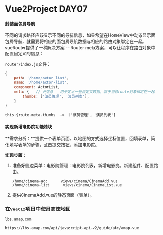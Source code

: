 # Vue2Project DAY07

#### 封装面包屑导航

不同的请求路径应该显示不同的导航信息，如果希望在HomeView中动态显示面包屑导航，就需要将相应的面包屑导航数据与相应的路由对象绑定在一起。vueRouter提供了一种解决方案 -- Router meta方案，可以让程序在路由对象中配置自定义的信息：

`router/index.js`文件：

```javascript
{
    path: '/home/actor-list',
    name: '/home/actor-list',
    component: ActorList,
    meta: {   // 元信息   用于定义一些自定义数据，将于当前route对象绑定在一起
    	thumbs: ['演员管理', '演员列表'],
    }
}
```

```
this.$route.meta.thumbs  ->  ['演员管理', '演员列表']
```



#### 实现新增电影院功能模块

**需求分析：**提供一个表单页面，以地图的方式选择坐标位置，回填表单，简化填写表单的步骤，点击提交按钮，添加电影院。

**实现步骤：**

1. 准备好侧边菜单：电影院管理：电影院列表，新增电影院。新建组件、配置路由。

   ```
   /home/cinema-add      views/cinema/CinemaAdd.vue
   /home/cinema-list      views/cinema/CinemaList.vue
   ```

2. 提供CinemaAdd.vue的静态页面（表单）。



### 在`VueCLI`项目中使用高德地图

`lbs.amap.com` 

`https://lbs.amap.com/api/javascript-api-v2/guide/abc/amap-vue`




























